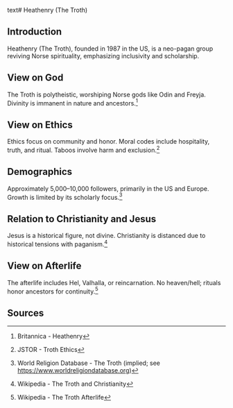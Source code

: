 text# Heathenry (The Troth)
## Introduction
Heathenry (The Troth), founded in 1987 in the US, is a neo-pagan group reviving Norse spirituality, emphasizing inclusivity and scholarship.
## View on God
The Troth is polytheistic, worshiping Norse gods like Odin and Freyja. Divinity is immanent in nature and ancestors.[^6]
## View on Ethics
Ethics focus on community and honor. Moral codes include hospitality, truth, and ritual. Taboos involve harm and exclusion.[^7]
## Demographics
Approximately 5,000–10,000 followers, primarily in the US and Europe. Growth is limited by its scholarly focus.[^8]
## Relation to Christianity and Jesus
Jesus is a historical figure, not divine. Christianity is distanced due to historical tensions with paganism.[^9]
## View on Afterlife
The afterlife includes Hel, Valhalla, or reincarnation. No heaven/hell; rituals honor ancestors for continuity.[^10]
## Sources
[^6]: Britannica - Heathenry[](https://www.britannica.com/topic/Heathenry)
[^7]: JSTOR - Troth Ethics[](https://www.jstor.org/stable/3260806)
[^8]: World Religion Database - The Troth (implied; see https://www.worldreligiondatabase.org)
[^9]: Wikipedia - The Troth and Christianity[](https://en.wikipedia.org/wiki/The_Troth#Christianity)
[^10]: Wikipedia - The Troth Afterlife[](https://en.wikipedia.org/wiki/The_Troth#Afterlife)
